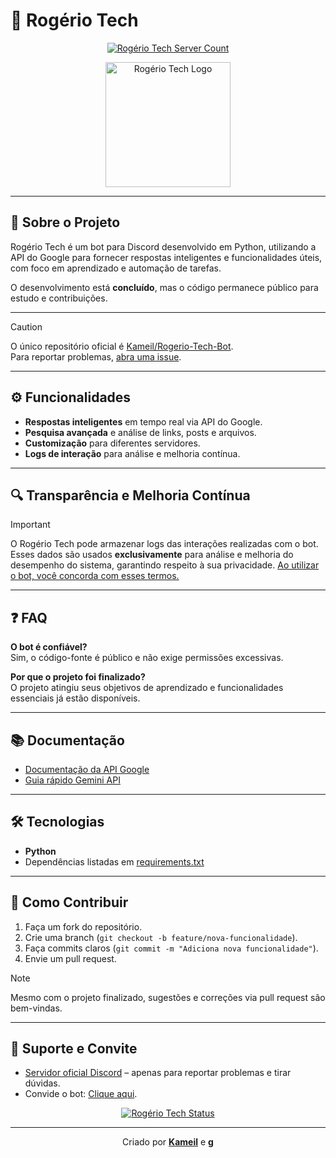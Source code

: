 # 🤖 Rogério Tech

<p align="center">
  <a href="https://top.gg/bot/1041361324506087555">
    <img src="https://top.gg/api/widget/servers/1041361324506087555.svg" alt="Rogério Tech Server Count">
  </a>
</p>

<p align="center">
  <img src="https://i.imgur.com/TKphVxW.png" width="200" alt="Rogério Tech Logo">
</p>

---

## 📌 Sobre o Projeto

Rogério Tech é um bot para Discord desenvolvido em Python, utilizando a API do Google para fornecer respostas inteligentes e funcionalidades úteis, com foco em aprendizado e automação de tarefas.

O desenvolvimento está **concluído**, mas o código permanece público para estudo e contribuições.

---

> [!CAUTION]  
> O único repositório oficial é [Kameil/Rogerio-Tech-Bot](https://github.com/Kameil/Rogerio-Tech-Bot).  
> Para reportar problemas, [abra uma issue](https://github.com/Kameil/Rogerio-Tech-Bot/issues).

---

## ⚙️ Funcionalidades

- **Respostas inteligentes** em tempo real via API do Google.
- **Pesquisa avançada** e análise de links, posts e arquivos.
- **Customização** para diferentes servidores.
- **Logs de interação** para análise e melhoria contínua.

---

## 🔍 Transparência e Melhoria Contínua

> [!IMPORTANT]  
> O Rogério Tech pode armazenar logs das interações realizadas com o bot. Esses dados são usados **exclusivamente** para análise e melhoria do desempenho do sistema, garantindo respeito à sua privacidade. <ins>Ao utilizar o bot, você concorda com esses termos.

---

## ❓ FAQ

**O bot é confiável?**  
Sim, o código-fonte é público e não exige permissões excessivas.

**Por que o projeto foi finalizado?**  
O projeto atingiu seus objetivos de aprendizado e funcionalidades essenciais já estão disponíveis.  

---

## 📚 Documentação

- [Documentação da API Google](https://googleapis.github.io/python-genai/)  
- [Guia rápido Gemini API](https://ai.google.dev/gemini-api/docs/quickstart?hl=pt-br&lang=python)

---

## 🛠️ Tecnologias

- **Python**  
- Dependências listadas em [requirements.txt](requirements.txt)

---

## 🚀 Como Contribuir

1. Faça um fork do repositório.
2. Crie uma branch (`git checkout -b feature/nova-funcionalidade`).
3. Faça commits claros (`git commit -m "Adiciona nova funcionalidade"`).
4. Envie um pull request.

> [!NOTE]  
> Mesmo com o projeto finalizado, sugestões e correções via pull request são bem-vindas.

---

## 📨 Suporte e Convite

- [Servidor oficial Discord](https://discord.gg/H77FTb7hw) – apenas para reportar problemas e tirar dúvidas.  
- Convide o bot: [Clique aqui](https://discord.com/oauth2/authorize?client_id=1041361324506087555&permissions=274877982736&integration_type=0&scope=bot).

<p align="center">
  <a href="https://top.gg/bot/1041361324506087555">
    <img src="https://top.gg/api/widget/1041361324506087555.svg?status" alt="Rogério Tech Status">
  </a>
</p>

---

<div align="center">
  Criado por <a href="https://github.com/Kameil"><strong>Kameil</strong></a> e <a href="https://github.com/cafewhaze"><strong>g</strong></a>
</div>
